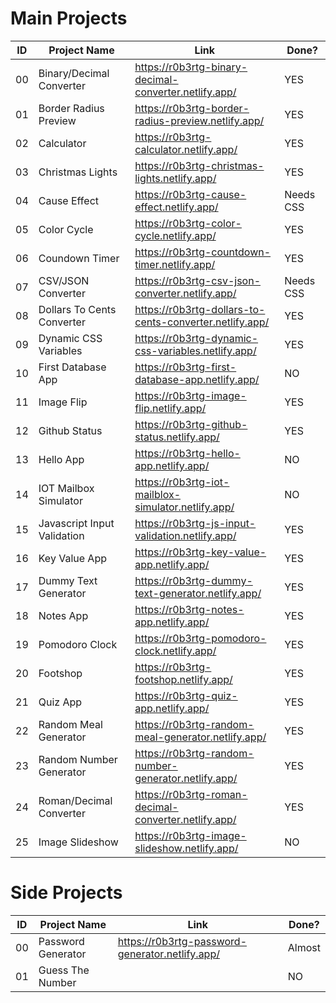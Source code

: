 # Main Projects
|ID|Project Name|Link|Done?|
|--|------------|----|-----|
|00|Binary/Decimal Converter|https://r0b3rtg-binary-decimal-converter.netlify.app/|YES|
|01|Border Radius Preview|https://r0b3rtg-border-radius-preview.netlify.app/|YES|
|02|Calculator|https://r0b3rtg-calculator.netlify.app/|YES|
|03|Christmas Lights|https://r0b3rtg-christmas-lights.netlify.app/|YES|
|04|Cause Effect|https://r0b3rtg-cause-effect.netlify.app/|Needs CSS|
|05|Color Cycle|https://r0b3rtg-color-cycle.netlify.app/|YES|
|06|Coundown Timer|https://r0b3rtg-countdown-timer.netlify.app/|YES|
|07|CSV/JSON Converter|https://r0b3rtg-csv-json-converter.netlify.app/|Needs CSS|
|08|Dollars To Cents Converter|https://r0b3rtg-dollars-to-cents-converter.netlify.app/|YES|
|09|Dynamic CSS Variables|https://r0b3rtg-dynamic-css-variables.netlify.app/|YES|
|10|First Database App|https://r0b3rtg-first-database-app.netlify.app/|NO|
|11|Image Flip|https://r0b3rtg-image-flip.netlify.app/|YES|
|12|Github Status|https://r0b3rtg-github-status.netlify.app/|YES|
|13|Hello App|https://r0b3rtg-hello-app.netlify.app/|NO|
|14|IOT Mailbox Simulator|https://r0b3rtg-iot-mailblox-simulator.netlify.app/|NO|
|15|Javascript Input Validation|https://r0b3rtg-js-input-validation.netlify.app/|YES|
|16|Key Value App|https://r0b3rtg-key-value-app.netlify.app/|YES|
|17|Dummy Text Generator|https://r0b3rtg-dummy-text-generator.netlify.app/|YES|
|18|Notes App|https://r0b3rtg-notes-app.netlify.app/|YES|
|19|Pomodoro Clock|https://r0b3rtg-pomodoro-clock.netlify.app/|YES|
|20|Footshop|https://r0b3rtg-footshop.netlify.app/|YES|
|21|Quiz App|https://r0b3rtg-quiz-app.netlify.app/|YES|
|22|Random Meal Generator|https://r0b3rtg-random-meal-generator.netlify.app/|YES|
|23|Random Number Generator|https://r0b3rtg-random-number-generator.netlify.app/|YES|
|24|Roman/Decimal Converter|https://r0b3rtg-roman-decimal-converter.netlify.app/|YES|
|25|Image Slideshow|https://r0b3rtg-image-slideshow.netlify.app/|NO|

# Side Projects
|ID|Project Name|Link|Done?|
|--|------------|----|-----|
|00|Password Generator|https://r0b3rtg-password-generator.netlify.app/|Almost|
|01|Guess The Number||NO|
